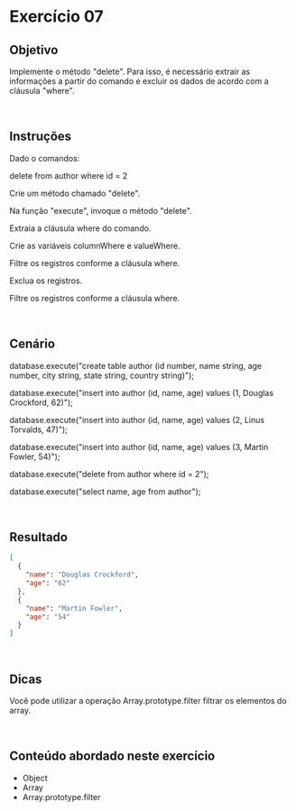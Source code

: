 # Exercício 07

## Objetivo

Implemente o método "delete". Para isso, é necessário extrair as informações a partir do comando e excluir os dados de acordo com a cláusula "where".

<br>

## Instruções

Dado o comandos:

delete from author where id = 2

Crie um método chamado "delete".

Na função "execute", invoque o método "delete".

Extraia a cláusula where do comando.

Crie as variáveis columnWhere e valueWhere.

Filtre os registros conforme a cláusula where.

Exclua os registros.

Filtre os registros conforme a cláusula where.

<br>

## Cenário

database.execute("create table author (id number, name string, age number, city string, state string, country string)");

database.execute("insert into author (id, name, age) values (1, Douglas Crockford, 62)");

database.execute("insert into author (id, name, age) values (2, Linus Torvalds, 47)");

database.execute("insert into author (id, name, age) values (3, Martin Fowler, 54)");

database.execute("delete from author where id = 2");

database.execute("select name, age from author");

<br>

## Resultado

```json
[
  {
    "name": "Douglas Crockford",
    "age": "62"
  },
  {
    "name": "Martin Fowler",
    "age": "54"
  }
]
```

<br>

## Dicas

Você pode utilizar a operação Array.prototype.filter filtrar os elementos do array.

<br>

## Conteúdo abordado neste exercício

- Object
- Array
- Array.prototype.filter

